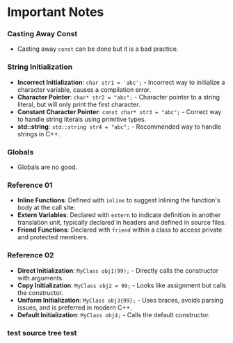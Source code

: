 # Important Notes

### Casting Away Const
- Casting away `const` can be done but it is a bad practice.


### String Initialization
- **Incorrect Initialization**: `char str1 = 'abc';` - Incorrect way to initialize a character variable, causes a compilation error.
- **Character Pointer**: `char* str2 = "abc";` - Character pointer to a string literal, but will only print the first character.
- **Constant Character Pointer**: `const char* str3 = "abc";` - Correct way to handle string literals using primitive types.
- **std::string**: `std::string str4 = "abc";` - Recommended way to handle strings in C++.


### Globals
- Globals are no good.


### Reference 01
- **Inline Functions**: Defined with `inline` to suggest inlining the function's body at the call site.
- **Extern Variables**: Declared with `extern` to indicate definition in another translation unit, typically declared in headers and defined in source files.
- **Friend Functions**: Declared with `friend` within a class to access private and protected members.

### Reference 02
- **Direct Initialization**: `MyClass obj1(99);` - Directly calls the constructor with arguments.
- **Copy Initialization**: `MyClass obj2 = 99;` - Looks like assignment but calls the constructor.
- **Uniform Initialization**: `MyClass obj3{99};` - Uses braces, avoids parsing issues, and is preferred in modern C++.
- **Default Initialization**: `MyClass obj4;` - Calls the default constructor.


### test source tree test

